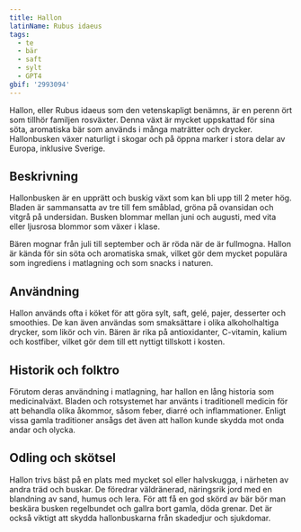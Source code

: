 ```yaml
---
title: Hallon
latinName: Rubus idaeus
tags:
  - te
  - bär
  - saft
  - sylt
  - GPT4
gbif: '2993094'
---
```


Hallon, eller Rubus idaeus som den vetenskapligt benämns, är en perenn ört som tillhör familjen rosväxter. Denna växt är mycket uppskattad för sina söta, aromatiska bär som används i många maträtter och drycker. Hallonbusken växer naturligt i skogar och på öppna marker i stora delar av Europa, inklusive Sverige.

## Beskrivning

Hallonbusken är en upprätt och buskig växt som kan bli upp till 2 meter hög. Bladen är sammansatta av tre till fem småblad, gröna på ovansidan och vitgrå på undersidan. Busken blommar mellan juni och augusti, med vita eller ljusrosa blommor som växer i klase.

Bären mognar från juli till september och är röda när de är fullmogna. Hallon är kända för sin söta och aromatiska smak, vilket gör dem mycket populära som ingrediens i matlagning och som snacks i naturen.

## Användning

Hallon används ofta i köket för att göra sylt, saft, gelé, pajer, desserter och smoothies. De kan även användas som smaksättare i olika alkoholhaltiga drycker, som likör och vin. Bären är rika på antioxidanter, C-vitamin, kalium och kostfiber, vilket gör dem till ett nyttigt tillskott i kosten.

## Historik och folktro

Förutom deras användning i matlagning, har hallon en lång historia som medicinalväxt. Bladen och rotsystemet har använts i traditionell medicin för att behandla olika åkommor, såsom feber, diarré och inflammationer. Enligt vissa gamla traditioner ansågs det även att hallon kunde skydda mot onda andar och olycka.

## Odling och skötsel

Hallon trivs bäst på en plats med mycket sol eller halvskugga, i närheten av andra träd och buskar. De föredrar väldränerad, näringsrik jord med en blandning av sand, humus och lera. För att få en god skörd av bär bör man beskära busken regelbundet och gallra bort gamla, döda grenar. Det är också viktigt att skydda hallonbuskarna från skadedjur och sjukdomar.
